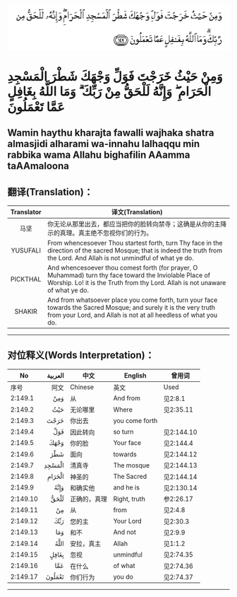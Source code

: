 ![002:149](images/002_149.gif)

# وَمِنْ حَيْثُ خَرَجْتَ فَوَلِّ وَجْهَكَ شَطْرَ الْمَسْجِدِ الْحَرَامِ ۖ وَإِنَّهُ لَلْحَقُّ مِنْ رَبِّكَ ۗ وَمَا اللَّهُ بِغَافِلٍ عَمَّا تَعْمَلُونَ 

## Wamin haythu kharajta fawalli wajhaka shatra almasjidi alharami wa-innahu lalhaqqu min rabbika wama Allahu bighafilin AAamma taAAmaloona

## 翻译(Translation)：

| Translator | 译文(Translation)                                            |
| :--------: | ------------------------------------------------------------ |
|    马坚    | 你无论从那里出去，都应当把你的脸转向禁寺；这确是从你的主降示的真理。真主绝不忽视你们的行为。 |
|  YUSUFALI  | From whencesoever Thou startest forth, turn Thy face in the direction of the sacred Mosque; that is indeed the truth from the Lord. And Allah is not unmindful of what ye do. |
|  PICKTHAL  | And whencesoever thou comest forth (for prayer, O Muhammad) turn thy face toward the Inviolable Place of Worship. Lo! it is the Truth from thy Lord. Allah is not unaware of what ye do. |
|   SHAKIR   | And from whatsoever place you come forth, turn your face towards the Sacred Mosque; and surely it is the very truth from your Lord, and Allah is not at all heedless of what you do. |

---

## 对位释义(Words Interpretation)：

| No       | العربية | 中文         | English        | 曾用词     |
| -------- | ------: | ------------ | -------------- | ---------- |
| 序号     |    阿文 | Chinese      | 英文           | Used       |
| 2:149.1  |     وَمِنْ | 从           | And from       | 见2:8.1    |
| 2:149.2  |     حَيْثُ | 无论哪里     | Where          | 见2:35.11  |
| 2:149.3  |    خَرَجْتَ | 你出去       | you come forth |            |
| 2:149.4  |     فَوَلِّ | 因此转向     | so turn        | 见2:144.10 |
| 2:149.5  |    وَجْهَكَ | 你的脸       | Your face      | 见2:144.4  |
| 2:149.6  |     شَطْرَ | 面向         | towards        | 见2:144.12 |
| 2:149.7  |  الْمَسْجِدِ | 清真寺       | The mosque     | 见2:144.13 |
| 2:149.8  |  الْحَرَامِ | 神圣的       | The Sacred     | 见2:144.14 |
| 2:149.9  |    وَإِنَّهُ | 和确实他     | and he is      | 见2:130.14 |
| 2:149.10 |    لَلْحَقُّ | 正确的，真理 | Right, truth   | 参2:26.17  |
| 2:149.11 |      مِنْ | 从           | from           | 见2:4.8    |
| 2:149.12 |     رَبِّكَ | 您的主       | Your Lord      | 见2:30.3   |
| 2:149.13 |     وَمَا | 和不         | And not        | 见2:9.9    |
| 2:149.14 |    اللَّهُ | 安拉，真主   | Allah          | 见1:1.2    |
| 2:149.15 |   بِغَافِلٍ | 忽视         | unmindful      | 见2:74.35  |
| 2:149.16 |     عَمَّا | 在什么       | of what        | 见2:74.36  |
| 2:149.17 |  تَعْمَلُونَ | 你们行为     | you do         | 见2:74.37  |

---

